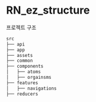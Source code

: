 # RN_ez_structure

프로젝트 구조

```bash
src
├── api
├── app
├── assets
├── common
├── components
│   ├── atoms
│   ├── orgainsms
├── features
│   ├── navigations
├── reducers
``` 
